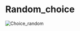 # Random_choice

![Choice_random](https://user-images.githubusercontent.com/55749965/234601581-9adf6902-d5f9-47c8-8f8b-799cf93fae02.gif)
